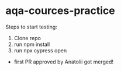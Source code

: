 # aqa-cources-practice

Steps to start testing:
1. Clone repo
2. run npm install
3. run npx cypress open

* first PR approved by Anatolii got merged!